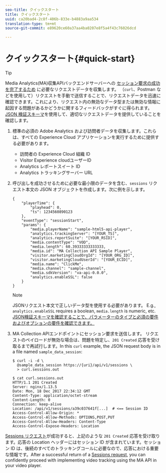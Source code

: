 ```yaml
---
seo-title: クイックスタート
title: クイックスタート
uuid: ca20bad4-2c8f-406b-833e-b4883a9aa534
translation-type: tm+mt
source-git-commit: e89620ce60a37aa4ba0207e8f5a4f43c76026dcd

---
```



# クイックスタート{#quick-start}

>[!TIP]
>
>Media Analytics(MA)収集APIバックエンドサーバーへの [セッション要求の成功を完了するため](/help/media-collection-api/mc-api-ref/mc-api-sessions-req.md) に必要なリクエストデータを収集します。 （`curl`、Postman などを使用して）リクエストを手動で送信することで、リクエストデータを迅速に確認できます。これにより、リクエスト内の無効なデータ型または無効な情報に起因する問題があるかどうかに関するフィードバックがすぐに得られます。[JSON 検証スキーマ](/help/media-collection-api/mc-api-ref/mc-api-json-validation.md)を使用して、適切なリクエストデータを提供していることを確認します。

1. 標準の必須の Adobe Analytics および訪問者データを収集します。これらは、すべての Experience Cloud アプリケーションを実行するために提供する必要があります。

   * 訪問者の Experience Cloud 組織 ID
   * Visitor Experience cloudユーザーID
   * Analytics レポートスイート ID
   * Analytics トラッキングサーバー URL

1. 呼び出しを成功させるために必要な最小限のデータを含む、`sessions` リクエスト本文の JSON オブジェクトを作成します。次に例を示します。

   ```
   { 
       "playerTime": { 
           "playhead": 0, 
           "ts": 1234560890123 
       }, 
       "eventType": "sessionStart", 
       "params": { 
           "media.playerName": "sample-html5-api-player", 
           "analytics.trackingServer": "[YOUR_TS]", 
           "analytics.reportSuite": "[YOUR_RSID]", 
           "media.contentType": "VOD", 
           "media.length": 60.39333333333333, 
           "media.id": "MA Collection API Sample Player", 
           "visitor.marketingCloudOrgId": "[YOUR_ORG_ID]", 
           "visitor.marketingCloudUserId": "[YOUR_ECID]",
           "media.name": "ClickMe", 
           "media.channel": "sample-channel", 
           "media.sdkVersion": "va-api-0.0.0", 
           "analytics.enableSSL": false 
       } 
   }
   ```

   >[!NOTE]
   >
   >JSONリクエスト本文で正しいデータ型を使用する必要があります。 E.g., `analytics.enableSSL` requires a boolean, `media.length` is numeric, etc. [JSON検証スキーマを確認することで、パラメーターのタイプと必須の要件およびオプションの要件を確認できます。](/help/media-collection-api/mc-api-impl/mc-api-validate-reqs.md)

1. MA Collection APIエンドポイントにセッション要求を送信します。 リクエストのペイロードが無効な場合は、問題を特定し、`201 Created` 応答を受け取るまで再試行します。In this `curl` example, the JSON request body is in a file named `sample_data_session`:

   ```
   $ curl -i -d \ 
     @sample_data_session https://{uri}/api/v1/sessions \ 
     > curl.sessions.out 
   
   $ cat curl.sessions.out 
   HTTP/1.1 201 Created 
   Server: nginx/1.13.5 
   Date: Mon, 18 Dec 2017 22:34:12 GMT 
   Content-Type: application/octet-stream 
   Content-Length: 0 
   Connection: keep-alive 
   Location: /api/v1/sessions/a39c037641f[...]  # <== Session ID  
   Access-Control-Allow-Origin: * 
   Access-Control-Allow-Methods: OPTIONS,POST,PUT 
   Access-Control-Allow-Headers: Content-Type 
   Access-Control-Expose-Headers: Location
   ```

[Sessions リクエスト](/help/media-collection-api/mc-api-ref/mc-api-sessions-req.md)が成功すると、上記のような `201 Created` 応答を受け取ります。応答の Location ヘッダーにはセッション ID が含まれています。セッション ID は、後続のすべてのトラッキングコールに必要なので、応答における重要な情報です。After a successful return of a [Sessions request](/help/media-collection-api/mc-api-ref/mc-api-sessions-req.md), you can confidently proceed with implementing video tracking using the MA API in your video player.
